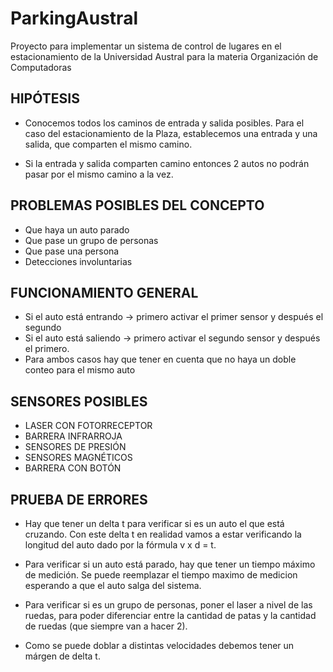 # ParkingAustral

Proyecto para implementar un sistema de control de lugares en el estacionamiento de la Universidad Austral para la materia Organización de Computadoras

## HIPÓTESIS
- Conocemos todos los caminos de entrada y salida posibles. Para el caso del estacionamiento de la Plaza, establecemos una entrada y una salida, que comparten el mismo camino.

- Si la entrada y salida comparten camino entonces 2 autos no podrán pasar por el mismo camino a la vez.

## PROBLEMAS POSIBLES DEL CONCEPTO
- Que haya un auto parado
- Que pase un grupo de personas
- Que pase una persona
- Detecciones involuntarias

## FUNCIONAMIENTO GENERAL

- Si el auto está entrando -> primero activar el primer sensor y después el segundo
- Si el auto está saliendo -> primero activar el segundo sensor y después el primero.
- Para ambos casos hay que tener en cuenta que no haya un doble conteo para el mismo auto

## SENSORES POSIBLES

- LASER CON FOTORRECEPTOR
- BARRERA INFRARROJA
- SENSORES DE PRESIÓN
- SENSORES MAGNÉTICOS
- BARRERA CON BOTÓN

## PRUEBA DE ERRORES

- Hay que tener un delta t para verificar si es un auto el que está cruzando. Con este delta t en realidad vamos a estar verificando la longitud del auto dado por la fórmula v x d = t.

- Para verificar si un auto está parado, hay que tener un tiempo máximo de medición. Se puede reemplazar el tiempo maximo de medicion esperando a que el auto salga del sistema.

- Para verificar si es un grupo de personas, poner el laser a nivel de las ruedas, para poder diferenciar entre la cantidad de patas y la cantidad de ruedas (que siempre van a hacer 2).

- Como se puede doblar a distintas velocidades debemos tener un márgen de delta t.